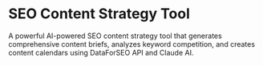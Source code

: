 # SEO Content Strategy Tool
A powerful AI-powered SEO content strategy tool that generates comprehensive content briefs, analyzes keyword competition, and creates content calendars using DataForSEO API and Claude AI.
